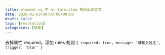 ```yaml
---
title: element-ui 中 el-form-item 校验出现英文
date: 2020-01-03T08:00:00+08:00
draft: false
tags: [resolution]
categories: [随笔]
---
```


去掉属性 required，添加 rules 规则 `{ required: true, message: '请输入姓名', trigger: 'blur' }`

